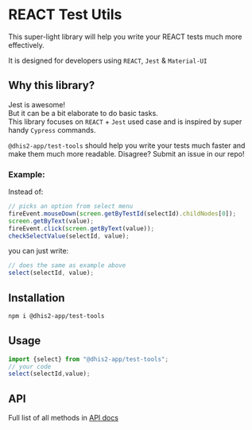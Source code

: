 # REACT Test Utils

This super-light library will help you write your REACT tests much more effectively.

It is designed for developers using `REACT`, `Jest` & `Material-UI`

## Why this library?
Jest is awesome!  
But it can be a bit elaborate to do basic tasks.  
This library focuses on `REACT` + `Jest` used case and is inspired by super handy `Cypress` commands.

`@dhis2-app/test-tools` should help you write your tests much faster and make them much more readable. Disagree? Submit an issue in our repo!

### Example:

Instead of: 
```javascript
// picks an option from select menu
fireEvent.mouseDown(screen.getByTestId(selectId).childNodes[0]);
screen.getByText(value);
fireEvent.click(screen.getByText(value));
checkSelectValue(selectId, value);
```

you can just write:
```javascript
// does the same as example above
select(selectId, value);
```

## Installation
```bash
npm i @dhis2-app/test-tools
```

## Usage
```javascript
import {select} from "@dhis2-app/test-tools";
// your code
select(selectId,value);
```

## API
Full list of all methods in [API docs](./docs/modules.md)
